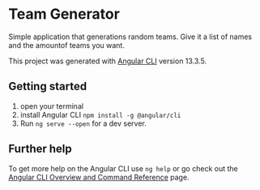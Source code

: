 # Team Generator

Simple application that generations random teams.
Give it a list of names and the amountof teams you want.

This project was generated with [Angular CLI](https://github.com/angular/angular-cli) version 13.3.5.


## Getting started 
1. open your terminal 
2. install Angular CLI  `npm install -g @angular/cli `
3. Run `ng serve --open` for a dev server. 


## Further help

To get more help on the Angular CLI use `ng help` or go check out the [Angular CLI Overview and Command Reference](https://angular.io/cli) page.
